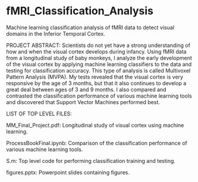 # fMRI_Classification_Analysis
Machine learning classification analysis of fMRI data to detect visual domains in the Inferior Temporal Cortex.


PROJECT ABSTRACT:
Scientists do not yet have a strong understanding of how and when the visual cortex develops
during infancy. Using fMRI data from a longitudinal study of baby monkeys, I analyze the early
development of the visual cortex by applying machine learning classifiers to the data and
testing for classification accuracy.  This type of analysis is called Multivoxel Pattern Analysis (MVPA).
My tests revealed that the visual cortex is very responsive by the age of 3 months, but that it also continues 
to develop a great deal between ages of 3 and 9 months.  I also compared and contrasted the classification 
performance of various machine learning tools and discovered that Support Vector Machines performed best.


LIST OF TOP LEVEL FILES:

MM_Final_Project.pdf: Longitudinal study of visual cortex using machine learning.

ProcessBookFinal.ipynb:  Comparison of the classification performance of various machine learning tools.

S.m: Top level code for performing classification training and testing.

figures.pptx: Powerpoint slides containing figures.
